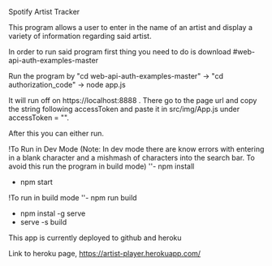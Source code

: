 Spotify Artist Tracker

This program allows a user to enter in the name of an artist and display a variety of information regarding said artist.

In order to run said program first thing you need to do is download #web-api-auth-examples-master

Run the program by "cd web-api-auth-examples-master" -> "cd authorization_code" -> node app.js

It will run off on https://localhost:8888 . There go to the page url and copy the string following accessToken and paste it in src/img/App.js under accessToken = "".

After this you can either run. 

!To Run in Dev Mode (Note: In dev mode there are know errors with entering in a blank character and a mishmash of characters into the search bar. To avoid this run the program in build mode)
''- npm install
  - npm start

!To run in build mode
''- npm run build
  - npm instal -g serve
  - serve -s build


  This app is currently deployed to github and heroku

  Link to heroku page, https://artist-player.herokuapp.com/


